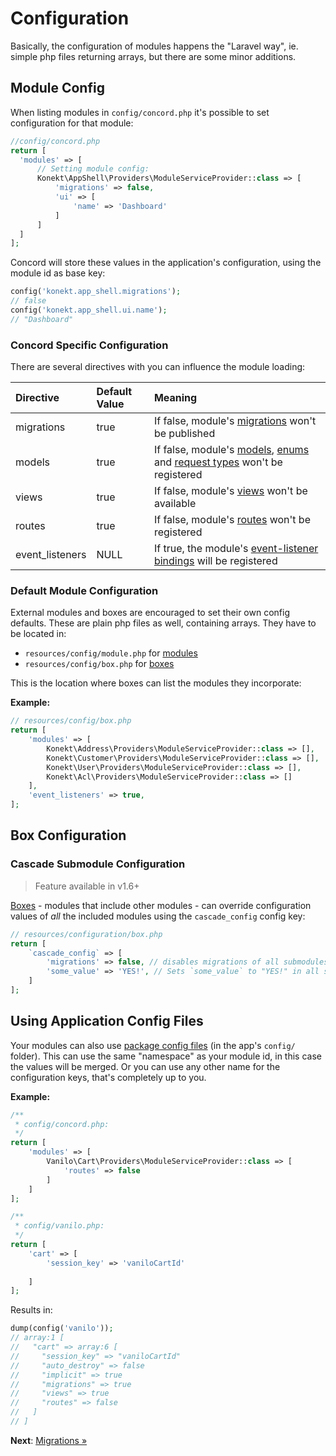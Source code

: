 # Configuration

Basically, the configuration of modules happens the "Laravel way", ie. simple
php files returning arrays, but there are some minor additions.

## Module Config

When listing modules in `config/concord.php` it's possible to set configuration
for that module:

```php
//config/concord.php
return [
  'modules' => [
      // Setting module config:
      Konekt\AppShell\Providers\ModuleServiceProvider::class => [
          'migrations' => false,
          'ui' => [
              'name' => 'Dashboard'              
          ]
      ]
  ]  
];
```

Concord will store these values in the application's configuration, using the
module id as base key:

```php
config('konekt.app_shell.migrations');
// false
config('konekt.app_shell.ui.name');
// "Dashboard"
```

### Concord Specific Configuration

There are several directives with you can influence the module loading:

| Directive       | Default Value | Meaning                                                                                                             |
|:----------------|:--------------|:--------------------------------------------------------------------------------------------------------------------|
| migrations      | true          | If false, module's [migrations](migrations.md) won't be published                                                   |
| models          | true          | If false, module's [models](models.md), [enums](enums.md) and [request types](request-types.md) won't be registered |
| views           | true          | If false, module's [views](views.md) won't be available                                                             |
| routes          | true          | If false, module's [routes](routes.md) won't be registered                                                          |
| event_listeners | NULL          | If true, the module's [event-listener bindings](event-listener-bindings.md) will be registered                      |

### Default Module Configuration

External modules and boxes are encouraged to set their own config defaults.
These are plain php files as well, containing arrays.
They have to be located in:

- `resources/config/module.php` for [modules](modules.md)
- `resources/config/box.php` for [boxes](boxes.md)

This is the location where boxes can list the modules they incorporate:

**Example:**

```php
// resources/config/box.php
return [
    'modules' => [
        Konekt\Address\Providers\ModuleServiceProvider::class => [],
        Konekt\Customer\Providers\ModuleServiceProvider::class => [],
        Konekt\User\Providers\ModuleServiceProvider::class => [],
        Konekt\Acl\Providers\ModuleServiceProvider::class => []
    ],
    'event_listeners' => true,
];
```

## Box Configuration

### Cascade Submodule Configuration

> Feature available in v1.6+

[Boxes](boxes.md) - modules that include other modules - can override configuration
values of *all* the included modules using the `cascade_config` config key:

```php
// resources/configuration/box.php
return [
    `cascade_config` => [
        'migrations' => false, // disables migrations of all submodules,
        'some_value' => 'YES!', // Sets `some_value` to "YES!" in all submodules        
    ]  
];
```

## Using Application Config Files

Your modules can also use
[package config files](https://laravel.com/docs/5.8/packages#configuration) (in
the app's `config/` folder). This can use the same "namespace" as your module
id, in this case the values will be merged. Or you can use any other name for
the configuration keys, that's completely up to you.

**Example:**

```php
/**
 * config/concord.php:
 */
return [
    'modules' => [
        Vanilo\Cart\Providers\ModuleServiceProvider::class => [
            'routes' => false            
        ]        
    ]
];

/**
 * config/vanilo.php:
 */
return [
    'cart' => [
        'session_key' => 'vaniloCartId'
        
    ]
];
```

Results in:
```php
dump(config('vanilo'));
// array:1 [
//   "cart" => array:6 [
//     "session_key" => "vaniloCartId"
//     "auto_destroy" => false
//     "implicit" => true
//     "migrations" => true
//     "views" => true
//     "routes" => false
//   ]
// ]
```

**Next**: [Migrations &raquo;](migrations.md)
